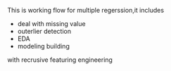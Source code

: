 This is working flow for multiple regerssion,it includes

- deal with missing value
- outerlier detection
- EDA
- modeling building


with recrusive featuring engineering
